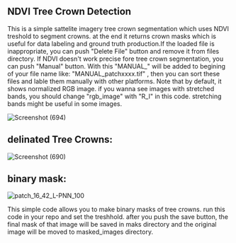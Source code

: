 ## NDVI Tree Crown Detection
This is a simple sattelite imagery tree crown segmentation which uses NDVI treshold to segment crowns. at the end it returns crown masks which is useful for data labeling and ground truth production.If the loaded file is inappropriate, you can push "Delete File" button and remove it from files directory. If NDVI doesn't work precise fore tree crown segmentation, you can push "Manual" button. With this "MANUAL_" will be added to begining of your file name like: "MANUAL_patchxxxx.tif" , then you can sort these files and lable them manually with other platforms. Note that by default, it shows normalized RGB image. if you wanna see images with stretched bands, you should change "rgb_image" with "R_I" in this code. stretching bands might be useful in some images.

![Screenshot (694)](https://github.com/user-attachments/assets/0fa0f8be-9808-42d6-bd09-575e7579a540)

## delinated Tree Crowns:

![Screenshot (690)](https://github.com/user-attachments/assets/76992b3e-5910-43f9-b95c-1973e60320fe)

## binary mask:


![patch_16_42_L-PNN_100](https://github.com/user-attachments/assets/0c9cdc03-ea2d-4e61-85d3-8bc235102ee0)


This simple code allows you to make binary masks of tree crowns. run this code in your repo and set the treshhold. after you push the save button, the final mask of that image will be saved in maks directory and the original image will be moved to masked_images directory.
